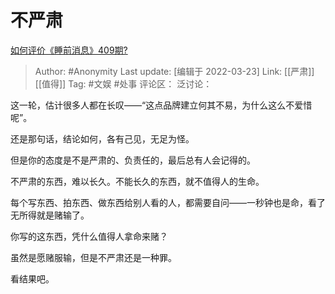 # 不严肃
[如何评价《睡前消息》409期?](https://www.zhihu.com/question/523540970/answer/2402560149)

> Author: #Anonymity
> Last update: [编辑于 2022-03-23]
> Link: [[严肃]] [[值得]]
> Tag: #文娱 #处事
> 评论区：
> 泛讨论：

这一轮，估计很多人都在长叹——“这点品牌建立何其不易，为什么这么不爱惜呢”。

还是那句话，结论如何，各有己见，无足为怪。

但是你的态度是不是严肃的、负责任的，最后总有人会记得的。

不严肃的东西，难以长久。不能长久的东西，就不值得人的生命。

每个写东西、拍东西、做东西给别人看的人，都需要自问——一秒钟也是命，看了无所得就是赌输了。

你写的这东西，凭什么值得人拿命来赌？

虽然是愿赌服输，但是不严肃还是一种罪。

看结果吧。
